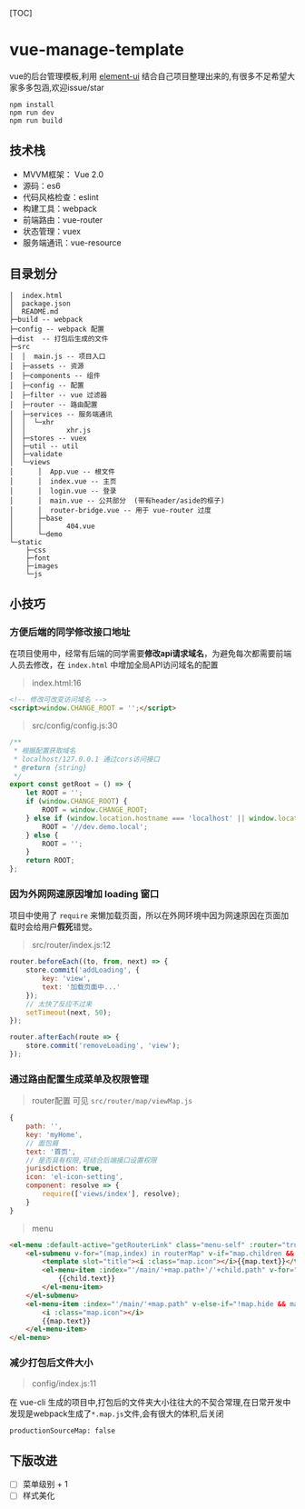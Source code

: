 [TOC]

# vue-manage-template

vue的后台管理模板,利用  [element-ui](http://element.eleme.io/#/zh-CN)  结合自己项目整理出来的,有很多不足希望大家多多包涵,欢迎issue/star

```
npm install
npm run dev
npm run build
```


## 技术栈
- MVVM框架： Vue 2.0
- 源码：es6
- 代码风格检查：eslint
- 构建工具：webpack
- 前端路由：vue-router
- 状态管理：vuex
- 服务端通讯：vue-resource


## 目录划分

```
│  index.html
│  package.json
│  README.md
├─build -- webpack
├─config -- webpack 配置
├─dist  -- 打包后生成的文件
├─src
│  │  main.js -- 项目入口
│  ├─assets -- 资源
│  ├─components -- 组件
│  ├─config -- 配置
│  ├─filter -- vue 过滤器
│  ├─router -- 路由配置
│  ├─services -- 服务端通讯
│  │  └─xhr
│  │          xhr.js
│  ├─stores -- vuex
│  ├─util -- util
│  ├─validate
│  └─views
│      │  App.vue -- 根文件
│      │  index.vue -- 主页
│      │  login.vue -- 登录
│      │  main.vue -- 公共部分  (带有header/aside的框子)
│      │  router-bridge.vue -- 用于 vue-router 过度
│      ├─base
│      │      404.vue
│      └─demo
└─static
    ├─css
    ├─font
    ├─images
    └─js
```

## 小技巧


### 方便后端的同学修改接口地址

在项目使用中，经常有后端的同学需要**修改api请求域名**，为避免每次都需要前端人员去修改，在 `index.html` 中增加全局API访问域名的配置

> index.html:16

```html
<!-- 修改可改变访问域名 -->
<script>window.CHANGE_ROOT = '';</script>
```

> src/config/config.js:30

```javascript
/**
 * 根据配置获取域名
 * localhost/127.0.0.1 通过cors访问接口
 * @return {string}
 */
export const getRoot = () => {
    let ROOT = '';
    if (window.CHANGE_ROOT) {
        ROOT = window.CHANGE_ROOT;
    } else if (window.location.hostname === 'localhost' || window.location.hostname === '127.0.0.1') {
        ROOT = '//dev.demo.local';
    } else {
        ROOT = '';
    }
    return ROOT;
};
```

### 因为外网网速原因增加 loading 窗口

项目中使用了 `require` 来懒加载页面，所以在外网环境中因为网速原因在页面加载时会给用户**假死**错觉。

> src/router/index.js:12

```javascript
router.beforeEach((to, from, next) => {
    store.commit('addLoading', {
        key: 'view',
        text: '加载页面中...'
    });
    // 太快了反应不过来
    setTimeout(next, 50);
});

router.afterEach(route => {
    store.commit('removeLoading', 'view');
});
```

### 通过路由配置生成菜单及权限管理

> router配置 可见 `src/router/map/viewMap.js`

```javascript
{
    path: '',
    key: 'myHome',
    // 面包屑
    text: '首页',
    // 是否具有权限,可结合后端接口设置权限
    jurisdiction: true,
    icon: 'el-icon-setting',
    component: resolve => {
        require(['views/index'], resolve);
    }
}
```

> menu

```html
<el-menu :default-active="getRouterLink" class="menu-self" :router="true">
    <el-submenu v-for="(map,index) in routerMap" v-if="map.children && !map.hide && map.jurisdiction" :index="index+''">
        <template slot="title"><i :class="map.icon"></i>{{map.text}}</template>
        <el-menu-item :index="'/main/'+map.path+'/'+child.path" v-for="(child,childIndex) in map.children" v-if="!child.hide && child.jurisdiction">
            {{child.text}}
        </el-menu-item>
    </el-submenu>
    <el-menu-item :index="'/main/'+map.path" v-else-if="!map.hide && map.jurisdiction">
        <i :class="map.icon"></i>
        {{map.text}}
    </el-menu-item>
</el-menu>
```

### 减少打包后文件大小

> config/index.js:11

在 vue-cli 生成的项目中,打包后的文件夹大小往往大的不契合常理,在日常开发中发现是webpack生成了`*.map.js`文件,会有很大的体积,后关闭

```
productionSourceMap: false
```

## 下版改进

- [ ] 菜单级别 + 1
- [ ] 样式美化

